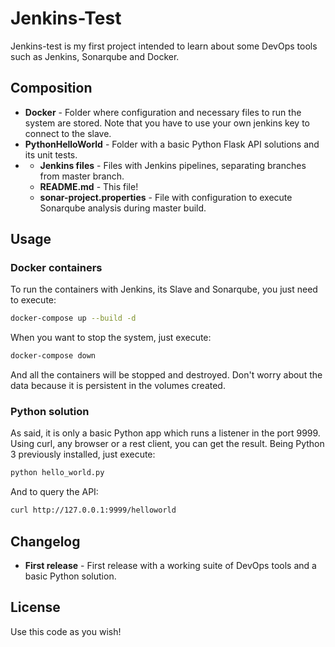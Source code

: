 # Jenkins-Test
Jenkins-test is my first project intended to learn about some DevOps tools such as Jenkins, Sonarqube and Docker.

## Composition
* **Docker** - Folder where configuration and necessary files to run the system are stored. Note that you have to use your own jenkins key to connect to the slave.
* **PythonHelloWorld** - Folder with a basic Python Flask API solutions and its unit tests.
* ***<Root>***
  * **Jenkins files** - Files with Jenkins pipelines, separating branches from master branch.
  * **README.md** - This file!
  * **sonar-project.properties** - File with configuration to execute Sonarqube analysis during master build.


## Usage
### Docker containers
To run the containers with Jenkins, its Slave and Sonarqube, you just need to execute:
```bash
docker-compose up --build -d
```

When you want to stop the system, just execute:
```bash
docker-compose down
```
And all the containers will be stopped and destroyed. Don't worry about the data because it is persistent in the volumes created.

### Python solution
As said, it is only a basic Python app which runs a listener in the port 9999. Using curl, any browser or a rest client, you can get the result.
Being Python 3 previously installed, just execute:
```bash
python hello_world.py
```
And to query the API:
```bash
curl http://127.0.0.1:9999/helloworld
```

## Changelog
* **First release** - First release with a working suite of DevOps tools and a basic Python solution.


## License
Use this code as you wish!
